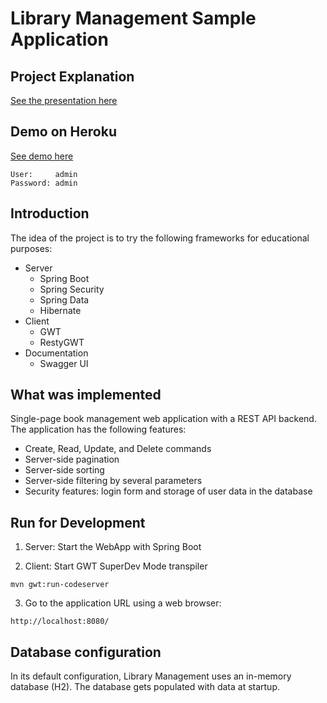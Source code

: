 # Library Management Sample Application
## Project Explanation

[See the presentation here](https://docs.google.com/presentation/d/14zQbTPPNoDg-lROO9TSX-I-optgUjLFZPjHyEdcctGo/edit#slide=id.p)

## Demo on Heroku

[See demo here](http://ikoval-library-management.herokuapp.com/)
 
 ```shell
User:     admin
Password: admin
```
## Introduction
The idea of the project is to try the following frameworks for educational purposes:

- Server
  - Spring Boot
  - Spring Security
  - Spring Data
  - Hibernate
- Client
  - GWT
  - RestyGWT
- Documentation
  - Swagger UI
  
##  What was implemented
Single-page book management web application with a REST API backend. The application has the following features:
 - Create, Read, Update, and Delete commands
 - Server-side pagination
 - Server-side sorting
 - Server-side filtering by several parameters
 - Security features: login form and storage of user data in the database



## Run for Development
1. Server: Start the WebApp with Spring Boot
   
2. Client: Start GWT SuperDev Mode transpiler
 ```shell
mvn gwt:run-codeserver
```
3. Go to the application URL using a web browser:
 ```http
http://localhost:8080/
```
## Database configuration
In its default configuration, Library Management uses an in-memory database (H2). The database gets populated with data at startup.

